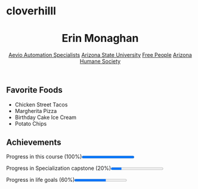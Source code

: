 # cloverhilll
<!DOCTYPE html>
<html lang ="en">
<head>
	<meta charset="UTF-8">
<title>Erin Monaghan Final</title>
</head>
<body>
	<main>
	<header>
		<h1>Erin Monaghan</h1>
		<nav><a href="http://aevio.com">Aevio Automation Specialists</a>
			<a href="http://asu.edu">Arizona State University</a>
			<a href="http://freepeople.com">Free People</a>
			<a href="http://azhumane.org">Arizona Humane Society</a></nav>
	</header>
<section>
		<h2>Favorite Foods</h2>
		<ul>
		<li>Chicken Street Tacos</li>
		<li>Margherita Pizza</li>
		<li>Birthday Cake Ice Cream</li>
		<li>Potato Chips</li></ul>
</section>
<section>
	<h2>Achievements</h2>
	<p>Progress in this course (100%)<progress value="100" max="100"></progress></p>
	<p>Progress in Specialization capstone (20%)<progress value="20" max="100"></progress></p>
	<p>Progress in life goals (60%)<progress value="60" max="100"></progress></p>
</section>
